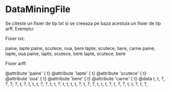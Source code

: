 # DataMiningFile

Se citeste un fisier de tip txt si se creeaza pe baza acestuia un fisier de tip arff. Exemplu:

Fisier txt:

paine, lapte
paine, scutece, oua, bere
lapte, scutece, bere, carne
paine, lapte, oua
paine, lapte, scutece, bere
lapte, scutece, bere

Fisier arff:

@attribute 'paine' { t}
@attribute 'lapte' { t}
@attribute 'scutece' { t}
@attribute 'oua' { t}
@attribute 'bere' { t}
@attribute 'carne' { t}
@data
t, t, ?, ?, ?, ?,
t, ?, t, t, t, ?,
?, t, t, ?, t, t,
t, t, ?, t, ?, ?,
t, t, t, ?, t, ?, 
?, t, t, ?, t, ?, 


